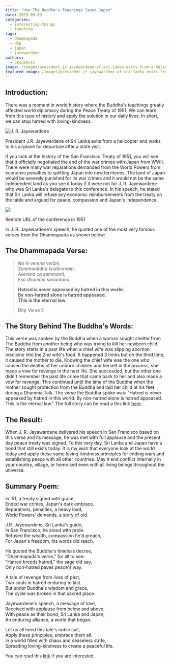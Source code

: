 ```yaml
---
title: "How The Buddha's Teachings Saved Japan"
date: 2023-09-09
categories: 
  - interesting-things
  - teaching
tags: 
  - dhammapada
  - dhp
  - japan
  - jayewardene
authors: 
  - bksubhuti
image: /images/president-jr-jayewardene-of-sri-lanka-exits-from-a-helicopter-and-walks-to-3aeec4.webp
featured_image: /images/president-jr-jayewardene-of-sri-lanka-exits-from-a-helicopter-and-walks-to-3aeec4.webp
---
```


## Introduction:

There was a moment in world history where the Buddha's teachings greatly affected world diplomacy during the Peace Treaty of 1951. We can learn from this type of history and apply the solution in our daily lives. In short, we can stop hatred with loving-kindness.

![J. R. Jayewardene](/images/president-jr-jayewardene-of-sri-lanka-exits-from-a-helicopter-and-walks-to-3aeec4.webp)

President J.R. Jayewardene of Sri Lanka exits from a helicopter and walks to his airplane for departure after a state visit.

If you look at the history of the San Francisco Treaty of 1951, you will see that it officially negotiated the end of the war crimes with Japan from WWII. There were many war reparations demanded from the World Powers from economic penalties to splitting Japan into new territories. The land of Japan would be severely punished for its war crimes and it would not be the same independent land as you see it today if it were not for J. R. Jayewardene who was Sri Lanka's delegate to this conference. In his speech, he stated that Sri Lanka will refuse any economic reimbursements from the treaty on the table and argued for peace, compassion and Japan's independence.

![](/images/JR.webp)

Remote URL of the conference in 1951

In J. R. Jayewardene's speech, he quoted one of the most very famous verses from the Dhammapada as shown below:

## The Dhammapada Verse:

> _Na hi verena verāni,  
> Sammantīdha kudācanaṃ,  
> Averena ca sammanti,  
> Esa dhammo sanantano._  
>   
> **Hatred is never appeased by hatred in this world.  
> By non-hatred alone is hatred appeased.  
> This is the eternal law.**
> 
> Dhp Verse 5

## The Story Behind The Buddha's Words:

This verse was spoken by the Buddha when a woman sought shelter from The Buddha from another being who was trying to kill her newborn child. The story starts in a past life when a chief wife was slipping abortion medicine into the 2nd wife's food. It happened 3 times but on the third time, it caused the mother to die. Knowing the chief wife was the one who caused the deaths of her unborn children and herself in the process, she made a vow for revenge in the next life. She succeeded, but the other one didn't remember the past life crime that came back to her and also made a vow for revenge. This continued until the time of the Buddha when the mother sought protection from the Buddha and laid her child at his feet during a Dhamma Talk. The verse the Buddha spoke was: "Hatred is never appeased by hatred in this world. By non-hatred alone is hatred appeased. This is the eternal law." The full story can be read a this link [here](https://www.ancient-buddhist-texts.net/English-Texts/Buddhist-Legends/01-04.htm).

## The Result:

When J. R. Jayawardene delivered his speech in San Francisco based on this verse and its message, he was met with full applause and the present day peace treaty was signed. To this very day, Sri Lanka and Japan have a bond that still exists today. It is my wish that everyone look at the world today and apply these same loving-kindness principles for ending wars and establishing peace with all other countries. May it end conflict internally in your country, village, or home and even with all living beings throughout the universe.

## Summary Poem:

In '51, a treaty signed with grace,  
Ended war crimes, Japan's dark embrace.  
Reparations, penalties, a heavy load,  
World Powers' demands, a story of old.

J.R. Jayewardene, Sri Lanka's guide,  
In San Francisco, he stood with pride.  
Refused the wealth, compassion he'd preach,  
For Japan's freedom, his words did reach.

He quoted the Buddha's timeless decree,  
"Dhammapada's verse," for all to see:  
"Hatred breeds hatred," the sage did say,  
Only non-hatred paves peace's way.

A tale of revenge from lives of past,  
Two souls in hatred enduring to last.  
But under Buddha's wisdom and grace,  
The cycle was broken in that sacred place.

Jayewardene's speech, a message of love,  
Received with applause from below and above.  
With peace as their bond, Sri Lanka and Japan,  
An enduring alliance, a world that began.

Let us all heed this tale's noble call,  
Apply these principles, embrace them all.  
In a world filled with chaos and ceaseless strife,  
Spreading loving-kindness to create a peaceful life.

You can read this [link](https://www.sundaytimes.lk/210919/sunday-times-2/remembering-the-age-long-bonds-between-japan-and-sri-lanka-455690.html) if you are interested.